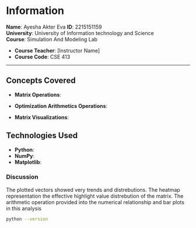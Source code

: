 

# Information

**Name**: Ayesha Akter Eva
**ID**: 2215151159  
**University**:  University of Information technology and Science  
**Course**: Simulation And Modeling Lab
- **Course Teacher**: [Instructor Name]
- **Course Code**: CSE 413



---


## Concepts Covered

- **Matrix Operations**: 
- **Optimization Arithmetics Operations**:

- **Matrix Visualizations**: 


## Technologies Used

- **Python**: 
- **NumPy**: 
- **Matplotlib**: 

### Discussion

The plotted vectors showed very trends and distrebutions.
The heatmap representation the effective highlight value distrebution of the matrix.
The arithmetic operation provided into the numerical relationship and bar plots in this analysis

```bash
python --version


